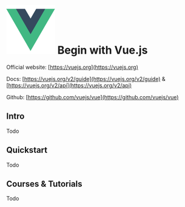# ![Vue.js](https://raw.githubusercontent.com/asankasri/begin-with-it-alpha/master/icons/vuejs_128x128.png "Vue.js") Begin with Vue.js

Official website: [https://vuejs.org](https://vuejs.org)

Docs: [https://vuejs.org/v2/guide](https://vuejs.org/v2/guide) & [https://vuejs.org/v2/api](https://vuejs.org/v2/api)

Github: [https://github.com/vuejs/vue](https://github.com/vuejs/vue)

## Intro

Todo

## Quickstart

Todo

## Courses & Tutorials

Todo
